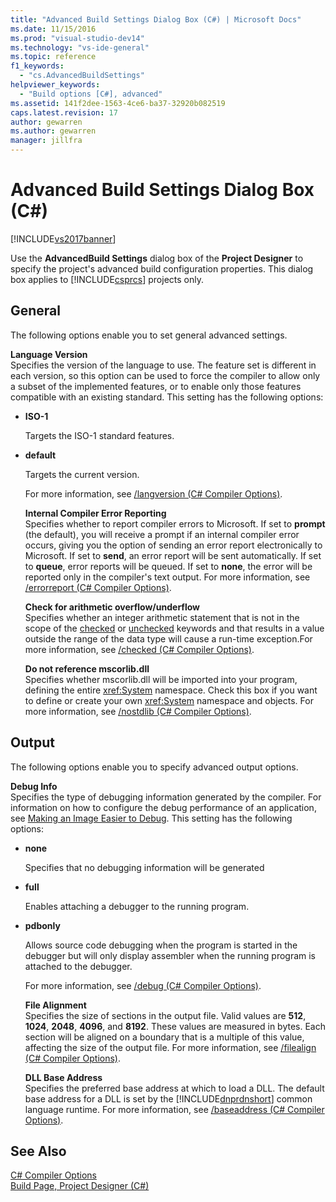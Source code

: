 ```yaml
---
title: "Advanced Build Settings Dialog Box (C#) | Microsoft Docs"
ms.date: 11/15/2016
ms.prod: "visual-studio-dev14"
ms.technology: "vs-ide-general"
ms.topic: reference
f1_keywords: 
  - "cs.AdvancedBuildSettings"
helpviewer_keywords: 
  - "Build options [C#], advanced"
ms.assetid: 141f2dee-1563-4ce6-ba37-32920b082519
caps.latest.revision: 17
author: gewarren
ms.author: gewarren
manager: jillfra
---
```

# Advanced Build Settings Dialog Box (C#)
[!INCLUDE[vs2017banner](../../includes/vs2017banner.md)]

Use the **AdvancedBuild Settings** dialog box of the **Project Designer** to specify the project's advanced build configuration properties. This dialog box applies to [!INCLUDE[csprcs](../../includes/csprcs-md.md)] projects only.  
  
## General  
 The following options enable you to set general advanced settings.  
  
 **Language Version**  
 Specifies the version of the language to use. The feature set is different in each version, so this option can be used to force the compiler to allow only a subset of the implemented features, or to enable only those features compatible with an existing standard. This setting has the following options:  
  
- **ISO-1**  
  
   Targets the ISO-1 standard features.  
  
- **default**  
  
   Targets the current version.  
  
  For more information, see [/langversion (C# Compiler Options)](https://msdn.microsoft.com/library/3fb00b05-a0ff-4782-b313-13a4c0f62d94).  
  
  **Internal Compiler Error Reporting**  
  Specifies whether to report compiler errors to Microsoft. If set to **prompt** (the default), you will receive a prompt if an internal compiler error occurs, giving you the option of sending an error report electronically to Microsoft. If set to **send**, an error report will be sent automatically. If set to **queue**, error reports will be queued. If set to **none**, the error will be reported only in the compiler's text output. For more information, see [/errorreport (C# Compiler Options)](https://msdn.microsoft.com/library/bd0e7493-b79d-4369-9c3f-ba26ebdfbedf).  
  
  **Check for arithmetic overflow/underflow**  
  Specifies whether an integer arithmetic statement that is not in the scope of the [checked](https://msdn.microsoft.com/library/718a1194-988d-48a3-b089-d6ee8bd1608d) or [unchecked](https://msdn.microsoft.com/library/0c021f7c-923f-4b3d-a58f-55336f5ac27e) keywords and that results in a value outside the range of the data type will cause a run-time exception.For more information, see [/checked (C# Compiler Options)](https://msdn.microsoft.com/library/fb7475d3-e6a6-4e6d-b86c-69e7a74c854b).  
  
  **Do not reference mscorlib.dll**  
  Specifies whether mscorlib.dll will be imported into your program, defining the entire <xref:System> namespace. Check this box if you want to define or create your own <xref:System> namespace and objects. For more information, see [/nostdlib (C# Compiler Options)](https://msdn.microsoft.com/library/ec197989-fa49-4725-a455-e06b551eb65f).  
  
## Output  
 The following options enable you to specify advanced output options.  
  
 **Debug Info**  
 Specifies the type of debugging information generated by the compiler. For information on how to configure the debug performance of an application, see [Making an Image Easier to Debug](https://msdn.microsoft.com/library/7d90ea7a-150f-4f97-98a7-f9c26541b9a3). This setting has the following options:  
  
- **none**  
  
   Specifies that no debugging information will be generated  
  
- **full**  
  
   Enables attaching a debugger to the running program.  
  
- **pdbonly**  
  
   Allows source code debugging when the program is started in the debugger but will only display assembler when the running program is attached to the debugger.  
  
  For more information, see [/debug (C# Compiler Options)](https://msdn.microsoft.com/library/e2b48c07-01bc-45cc-a52c-92e9085eb969).  
  
  **File Alignment**  
  Specifies the size of sections in the output file. Valid values are **512**, **1024**, **2048**, **4096**, and **8192**. These values are measured in bytes. Each section will be aligned on a boundary that is a multiple of this value, affecting the size of the output file. For more information, see [/filealign (C# Compiler Options)](https://msdn.microsoft.com/library/15cf1c98-3798-4ced-9f08-60619308a073).  
  
  **DLL Base Address**  
  Specifies the preferred base address at which to load a DLL. The default base address for a DLL is set by the [!INCLUDE[dnprdnshort](../../includes/dnprdnshort-md.md)] common language runtime. For more information, see [/baseaddress (C# Compiler Options)](https://msdn.microsoft.com/library/ce13c965-dfe4-4433-94f5-63b476e3a608).  
  
## See Also  
 [C# Compiler Options](https://msdn.microsoft.com/library/d3403556-1816-4546-a782-e8223a772e44)   
 [Build Page, Project Designer (C#)](../../ide/reference/build-page-project-designer-csharp.md)

